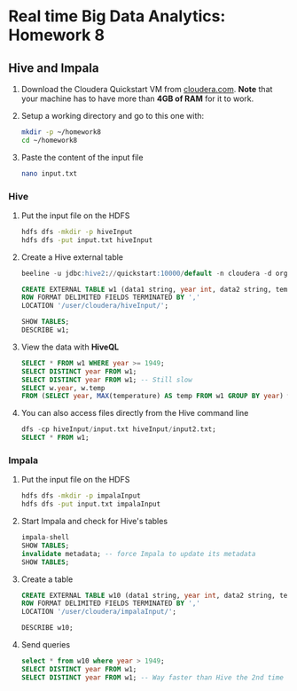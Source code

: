 # Real time Big Data Analytics: Homework 8

## Hive and Impala

1. Download the Cloudera Quickstart VM from [cloudera.com](https://www.cloudera.com/downloads/quickstart_vms/5-10.html). **Note** that your machine has to have more than **4GB of RAM** for it to work.
2. Setup a working directory and go to this one with:

   ```bash
   mkdir -p ~/homework8
   cd ~/homework8
   ```
   
3. Paste the content of the input file

   ```bash
   nano input.txt
   ```
  
### Hive

1. Put the input file on the HDFS

    ```bash
    hdfs dfs -mkdir -p hiveInput
    hdfs dfs -put input.txt hiveInput
    ```
   
2. Create a Hive external table

    ```sql
    beeline -u jdbc:hive2://quickstart:10000/default -n cloudera -d org.apache.hive.jdbc.HiveDriver
    
    CREATE EXTERNAL TABLE w1 (data1 string, year int, data2 string, temperature int, quality tinyint, data3 string)
    ROW FORMAT DELIMITED FIELDS TERMINATED BY ','
    LOCATION '/user/cloudera/hiveInput/';
    
    SHOW TABLES;
    DESCRIBE w1;
    ```
    
3. View the data with **HiveQL**

    ```sql
    SELECT * FROM w1 WHERE year >= 1949;
    SELECT DISTINCT year FROM w1;
    SELECT DISTINCT year FROM w1; -- Still slow
    SELECT w.year, w.temp
    FROM (SELECT year, MAX(temperature) AS temp FROM w1 GROUP BY year) w;
    ```
   
4. You can also access files directly from the Hive command line

    ```sql
    dfs -cp hiveInput/input.txt hiveInput/input2.txt;
    SELECT * FROM w1;
    ```
   
### Impala

1. Put the input file on the HDFS

    ```bash
    hdfs dfs -mkdir -p impalaInput
    hdfs dfs -put input.txt impalaInput
    ```
   
2. Start Impala and check for Hive's tables

    ```sql
    impala-shell
    SHOW TABLES;
    invalidate metadata; -- force Impala to update its metadata
    SHOW TABLES;   
    ```
    
3. Create a table

    ```sql
    CREATE EXTERNAL TABLE w10 (data1 string, year int, data2 string, temperature int, quality tinyint, data3 string)
    ROW FORMAT DELIMITED FIELDS TERMINATED BY ','
    LOCATION '/user/cloudera/impalaInput/';
    
    DESCRIBE w10;
    ```
    
4. Send queries

    ```sql
    select * from w10 where year > 1949;
    SELECT DISTINCT year FROM w1;
    SELECT DISTINCT year FROM w1; -- Way faster than Hive the 2nd time
    ```
    
    